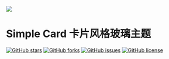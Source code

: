 <div style="algin: center;"><img src="https://6get-xiaofan.github.io/screenshot.png"></div>
<h1 style="text-algin: center;">Simple Card 卡片风格玻璃主题</h1>
<div style="algin: center;"><a href="https://github.com/6get-xiaofan/Simple-Card/stargazers"><img alt="GitHub stars" src="https://img.shields.io/github/stars/6get-xiaofan/Simple-Card"></a>&nbsp;<a href="https://github.com/6get-xiaofan/Simple-Card/network"><img alt="GitHub forks" src="https://img.shields.io/github/forks/6get-xiaofan/Simple-Card"></a>&nbsp;<a href="https://github.com/6get-xiaofan/Simple-Card/issues"><img alt="GitHub issues" src="https://img.shields.io/github/issues/6get-xiaofan/Simple-Card"></a>&nbsp;<a href="https://github.com/6get-xiaofan/Simple-Card"><img alt="GitHub license" src="https://img.shields.io/github/license/6get-xiaofan/Simple-Card"></a></div>